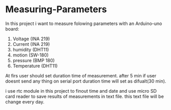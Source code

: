 # Measuring-Parameters
In this project i want to measure folowing parameters with an Arduino-uno board:

1) Voltage (INA 219)
2) Current (INA 219)
3) humidity (DHT11)
4) motion (SW-180)
5) pressure (BMP 180)
6) Temperature (DHT11)

At firs user should set duration time of measurement. after 5 min if user  doesnt send any thing on serial port duration time will set as difualt(30 min).

i use rtc module in this project to finout time and date and use micro SD card reader to save results of measurements in text file. this text file will be change every day.

